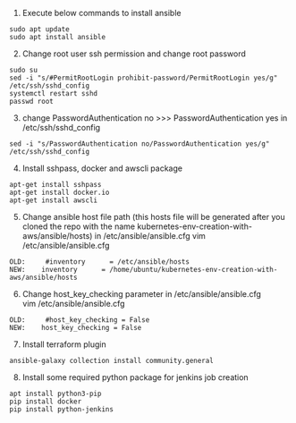 1.	Execute below commands to install ansible
```
sudo apt update
sudo apt install ansible
```

2.	Change root user ssh permission and change root password
```
sudo su
sed -i "s/#PermitRootLogin prohibit-password/PermitRootLogin yes/g" /etc/ssh/sshd_config
systemctl restart sshd
passwd root
```

3.	change PasswordAuthentication no >>> PasswordAuthentication yes in /etc/ssh/sshd_config
```
sed -i "s/PasswordAuthentication no/PasswordAuthentication yes/g" /etc/ssh/sshd_config
```

4.	Install sshpass, docker and awscli package
```
apt-get install sshpass
apt-get install docker.io
apt-get install awscli
```

5.	Change ansible host file path (this hosts file will be generated after you cloned the repo with the name kubernetes-env-creation-with-aws/ansible/hosts) in /etc/ansible/ansible.cfg
vim /etc/ansible/ansible.cfg
```
OLD:     #inventory      = /etc/ansible/hosts  
NEW:    inventory      = /home/ubuntu/kubernetes-env-creation-with-aws/ansible/hosts
```

6.	Change host_key_checking  parameter in /etc/ansible/ansible.cfg  
vim /etc/ansible/ansible.cfg
```
OLD:     #host_key_checking = False
NEW:    host_key_checking = False
```

7.	Install terraform plugin
```
ansible-galaxy collection install community.general
```

8.	Install some required python package for jenkins job creation
```
apt install python3-pip
pip install docker
pip install python-jenkins
```